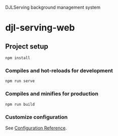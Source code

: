 DJLServing background management system
# djl-serving-web

## Project setup
```
npm install
```

### Compiles and hot-reloads for development
```
npm run serve
```

### Compiles and minifies for production
```
npm run build
``` 

### Customize configuration
See [Configuration Reference](https://cli.vuejs.org/config/).
